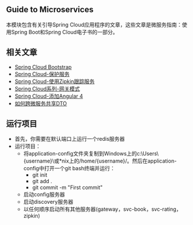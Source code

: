 ## Guide to Microservices

本模块包含有关引导Spring Cloud应用程序的文章，这些文章是微服务指南：使用Spring Boot和Spring Cloud电子书的一部分。

## 相关文章

+ [Spring Cloud Bootstrap](docs/SpringCloud-Bootstrap.md)
+ [Spring Cloud-保护服务](docs/SpringCloud-保护服务.md)
+ [Spring Cloud-使用Zipkin跟踪服务](docs/SpringCloud-使用Zipkin跟踪服务.md)
+ [Spring Cloud系列-网关模式](docs/SpringCloud系列-网关模式.md)
+ [Spring Cloud-添加Angular 4](docs/SpringCloud-添加Angular4.md)
+ [如何跨微服务共享DTO](docs/如何跨微服务共享DTO.md)

## 运行项目

- 首先，你需要在默认端口上运行一个redis服务器
- 运行项目：
  - 将application-config文件夹复制到Windows上的c:\Users\\{username}\或*nix上的/home/{username}/。然后在application-config中打开一个git bash终端并运行：
    - git init
    - git add .
    - git commit -m "First commit"
  - 启动config服务器
  - 启动discovery服务器
  - 以任何顺序启动所有其他服务器(gateway，svc-book，svc-rating，zipkin)